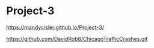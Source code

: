# Project-3

https://mandycisler.github.io/Project-3/

[
](https://github.com/DavidRob8/ChicagoTrafficCrashes.git)https://github.com/DavidRob8/ChicagoTrafficCrashes.git
